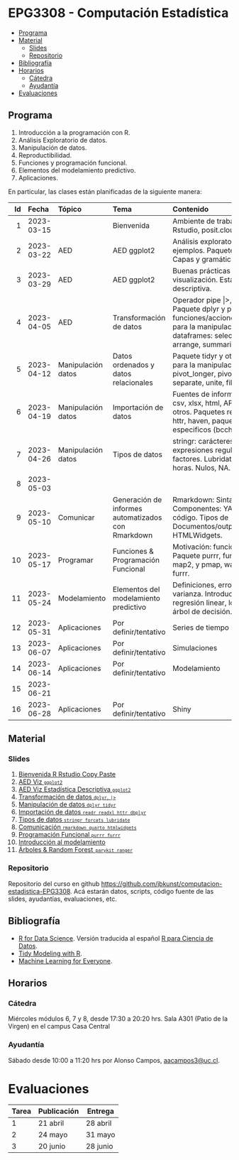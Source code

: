 EPG3308 - Computación Estadística
================

- <a href="#programa" id="toc-programa">Programa</a>
- <a href="#material" id="toc-material">Material</a>
  - <a href="#slides" id="toc-slides">Slides</a>
  - <a href="#repositorio" id="toc-repositorio">Repositorio</a>
- <a href="#bibliografía" id="toc-bibliografía">Bibliografía</a>
- <a href="#horarios" id="toc-horarios">Horarios</a>
  - <a href="#cátedra" id="toc-cátedra">Cátedra</a>
  - <a href="#ayudantía" id="toc-ayudantía">Ayudantía</a>
- <a href="#evaluaciones" id="toc-evaluaciones">Evaluaciones</a>

## Programa

1.  Introducción a la programación con R.
2.  Análisis Exploratorio de datos.
3.  Manipulación de datos.
4.  Reproductibilidad.
5.  Funciones y programación funcional.
6.  Elementos del modelamiento predictivo.
7.  Aplicaciones.

En particular, las clases están planificadas de la siguiente manera:

|  Id | Fecha      | Tópico             | Tema                                               | Contenido                                                                                                                                               | Referencias                                                                                                                                      | Info              |
|----:|:-----------|:-------------------|:---------------------------------------------------|:--------------------------------------------------------------------------------------------------------------------------------------------------------|:-------------------------------------------------------------------------------------------------------------------------------------------------|:------------------|
|   1 | 2023-03-15 |                    | Bienvenida                                         | Ambiente de trabajo: R, Rstudio, posit.cloud                                                                                                            |                                                                                                                                                  |                   |
|   2 | 2023-03-22 | AED                | AED ggplot2                                        | Análisis exploratorio de datos, ejemplos. Paquete ggplot2. Capas y gramática de gráficos                                                                |                                                                                                                                                  |                   |
|   3 | 2023-03-29 | AED                | AED ggplot2                                        | Buenas prácticas en la visualización. Estadística descriptiva.                                                                                          |                                                                                                                                                  | on-line           |
|   4 | 2023-04-05 | AED                | Transformación de datos                            | Operador pipe \|\>, %\>%. Paquete dplyr y principales funciones/acciones/verbos para la manipulación de dataframes: select, filter, arrange, summarize. | <https://es.r4ds.hadley.nz/transform.html>                                                                                                       |                   |
|   5 | 2023-04-12 | Manipulación datos | Datos ordenados y datos relacionales               | Paquete tidyr y otras funciones para la manipulacion, pivot_longer, pivot_wider, separate, unite, fill.                                                 | <https://es.r4ds.hadley.nz/datos-ordenados.html> <https://es.r4ds.hadley.nz/datos-relacionales.html>                                             |                   |
|   6 | 2023-04-19 | Manipulación datos | Importación de datos                               | Fuentes de información txt, csv, xlsx, html, API, bbdd, otros. Paquetes readr, rvest, httr, haven, paquetes especificos (bcch)                          | <https://es.r4ds.hadley.nz/importaci%C3%B3n-de-datos.html>                                                                                       |                   |
|   7 | 2023-04-26 | Manipulación datos | Tipos de datos                                     | stringr: carácteres y expresiones regulares. Forcast: factores. Lubridate: fechas y horas. Nulos, NA.                                                   | <https://es.r4ds.hadley.nz/cadenas-de-caracteres.html> <https://es.r4ds.hadley.nz/factores.html> <https://es.r4ds.hadley.nz/fechas-y-horas.html> |                   |
|   8 | 2023-05-03 |                    |                                                    |                                                                                                                                                         |                                                                                                                                                  | semana-receso     |
|   9 | 2023-05-10 | Comunicar          | Generación de informes automatizados con Rmarkdown | Rmarkdown: Sintaxis. Componentes: YAML, texto, código. Tipos de Documentos/outputs/formatos. HTMLWidgets.                                               | <https://es.r4ds.hadley.nz/r-markdown.html>                                                                                                      |                   |
|  10 | 2023-05-17 | Programar          | Funciones & Programación Funcional                 | Motivación: funciones. Paquete purrr, funciones map, map2, y pmap, walk. Paquete furrr.                                                                 | <https://es.r4ds.hadley.nz/iteraci%C3%B3n.html>                                                                                                  |                   |
|  11 | 2023-05-24 | Modelamiento       | Elementos del modelamiento predictivo              | Definiciones, error, sesgo, varianza. Introducción regresión linear, logística, árbol de decisión.                                                      | <https://es.r4ds.hadley.nz/modelos-conceptos-b%C3%A1sicos.html>                                                                                  |                   |
|  12 | 2023-05-31 | Aplicaciones       | Por definir/tentativo                              | Series de tiempo                                                                                                                                        |                                                                                                                                                  |                   |
|  13 | 2023-06-07 | Aplicaciones       | Por definir/tentativo                              | Simulaciones                                                                                                                                            |                                                                                                                                                  |                   |
|  14 | 2023-06-14 | Aplicaciones       | Por definir/tentativo                              | Modelamiento                                                                                                                                            |                                                                                                                                                  |                   |
|  15 | 2023-06-21 |                    |                                                    |                                                                                                                                                         |                                                                                                                                                  | pueblos-indigenas |
|  16 | 2023-06-28 | Aplicaciones       | Por definir/tentativo                              | Shiny                                                                                                                                                   |                                                                                                                                                  | última-clase      |

## Material

### Slides

1.  [Bienvenida R Rstudio Copy
    Paste](https://jbkunst.github.io/computacion-estadistica-EPG3308/slides/01-R-Rstudio-copy-paste.html)
2.  [AED Viz
    <code><small>ggplot2</small></code>](https://jbkunst.github.io/computacion-estadistica-EPG3308/slides/02-AED-Viz-ggplot2.html)
3.  [AED Viz Estadística Descriptiva
    <code><small>ggplot2</small></code>](https://jbkunst.github.io/computacion-estadistica-EPG3308/slides/03-AED-Viz-Estadística-Descriptiva-ggplot2.html)
4.  [Transformación de datos <code><small>dplyr</small></code>,
    <code><small>\|\></small></code>](https://jbkunst.github.io/computacion-estadistica-EPG3308/slides/04-AED-Transformacion-de-datos-dplyr.html)
5.  [Manipulación de datos <code><small>dplyr
    tidyr</small></code>](https://jbkunst.github.io/computacion-estadistica-EPG3308/slides/05-Manipulacion-de-datos-dplyr-tidyr.html)
6.  [Importación de datos <code><small>readr readxl httr
    dbplyr</small></code>](https://jbkunst.github.io/computacion-estadistica-EPG3308/slides/06-Manipulacion-de-datos-importación-readr-readxl-httr-rvest.html)
7.  [Tipos de datos <code><small>stringr forcats
    lubridate</small></code>](https://jbkunst.github.io/computacion-estadistica-EPG3308/slides/07-Manipulacion-de-datos-tipo-de-datos.html)
8.  [Comunicación <code><small>rmarkdown quarto
    htmlwidgets</small></code>](https://jbkunst.github.io/computacion-estadistica-EPG3308/slides/08-Comunicacion-rmarkdown-quarto.html)
9.  [Programación Funcional <code><small>purrr
    furrr</small></code>](https://jbkunst.github.io/computacion-estadistica-EPG3308/slides/09-Programación-funcional-purrr.html)
10. [Introducción al
    modelamiento](https://jbkunst.github.io/computacion-estadistica-EPG3308/slides/10-Introducción-al-modelamiento.html)
11. [Árboles & Random Forest<code><small> parykit
    ranger</small></code>](https://jbkunst.github.io/computacion-estadistica-EPG3308/slides/11-Machine-Learning-Arboles-RF.html)

### Repositorio

Repositorio del curso en github
<https://github.com/jbkunst/computacion-estadistica-EPG3308>. Acá
estarán datos, scripts, código fuente de las slides, ayudantías,
evaluaciones, etc.

## Bibliografía

- [R for Data Science](https://r4ds.hadley.nz/). Versión traducida al
  español [R para Ciencia de Datos](https://es.r4ds.hadley.nz/).
- [Tidy Modeling with R](https://www.tmwr.org/).
- [Machine Learning for
  Everyone](https://vas3k.com/blog/machine_learning/).

## Horarios

### Cátedra

Miércoles módulos 6, 7 y 8, desde 17:30 a 20:20 hrs. Sala A301 (Patio de
la Virgen) en el campus Casa Central

### Ayudantía

Sábado desde 10:00 a 11:20 hrs por Alonso Campos, <aacampos3@uc.cl>.

# Evaluaciones

| Tarea | Publicación | Entrega  |
|-------|-------------|----------|
| 1     | 21 abril    | 28 abril |
| 2     | 24 mayo     | 31 mayo  |
| 3     | 20 junio    | 28 junio |
